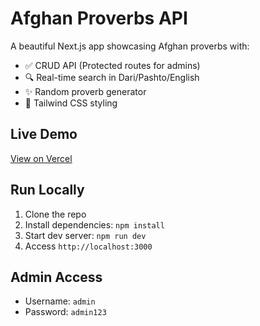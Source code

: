 # Afghan Proverbs API

A beautiful Next.js app showcasing Afghan proverbs with:
- ✅ CRUD API (Protected routes for admins)
- 🔍 Real-time search in Dari/Pashto/English
- ✨ Random proverb generator
- 🎨 Tailwind CSS styling

## Live Demo
[View on Vercel](https://afghan-proverbs-6cxql5ste-zarifas-projects.vercel.app/)

## Run Locally
1. Clone the repo
2. Install dependencies: `npm install`
3. Start dev server: `npm run dev`
4. Access `http://localhost:3000`

## Admin Access
- Username: `admin`
- Password: `admin123`